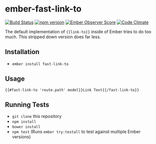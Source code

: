 # ember-fast-link-to

[![Build Status](https://travis-ci.org/nathanhammond/ember-fast-link-to.svg)](https://travis-ci.org/nathanhammond/ember-fast-link-to)
[![npm version](https://badge.fury.io/js/ember-fast-link-to.svg)](http://badge.fury.io/js/ember-fast-link-to)
[![Ember Observer Score](http://emberobserver.com/badges/ember-fast-link-to.svg)](http://emberobserver.com/addons/ember-fast-link-to)
[![Code Climate](https://codeclimate.com/github/nathanhammond/ember-fast-link-to/badges/gpa.svg)](https://codeclimate.com/github/nathanhammond/ember-fast-link-to)

The default implementation of `{{link-to}}` inside of Ember tries to do too much. This stripped down version does far less.

## Installation

* `ember install fast-link-to`

## Usage

```
{{#fast-link-to 'route.path' model}}Link Text{{/fast-link-to}}
```

## Running Tests

* `git clone` this repository
* `npm install`
* `bower install`
* `npm test` (Runs `ember try:testall` to test against multiple Ember versions)
